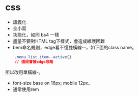 # css

* 語義化
* 全小寫
* 功能化，如同 bs4 一樣
* 盡量不要對HTML tag下樣式，會造成維護困難
* bem命名規則，edge看不懂雙橫線--，如下面的class name。
```css
    .menu_list_item--active{}
    // 這段會被edge忽略
```
  所以改用單橫線-。
* font-size base on 16px; mobile 12px。
* 通常使用rem 
